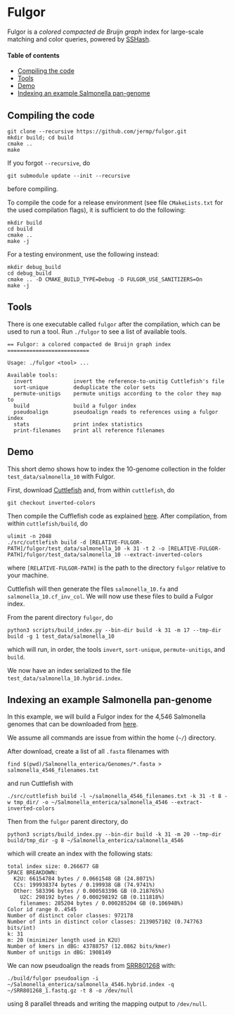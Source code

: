 Fulgor
======

Fulgor is a *colored compacted de Bruijn graph* index for large-scale matching and color queries, powered by [SSHash](https://github.com/jermp/sshash).

#### Table of contents
* [Compiling the code](#compiling-the-code)
* [Tools](#tools)
* [Demo](#Demo)
* [Indexing an example Salmonella pan-genome](#indexing-an-example-salmonella-pan-genome)


Compiling the code
------------------

    git clone --recursive https://github.com/jermp/fulgor.git
    mkdir build; cd build
    cmake ..
    make

If you forgot `--recursive`, do

    git submodule update --init --recursive

before compiling.

To compile the code for a release environment (see file `CMakeLists.txt` for the used compilation flags), it is sufficient to do the following:

    mkdir build
    cd build
    cmake ..
    make -j

For a testing environment, use the following instead:

    mkdir debug_build
    cd debug_build
    cmake .. -D CMAKE_BUILD_TYPE=Debug -D FULGOR_USE_SANITIZERS=On
    make -j
    
Tools
-----

There is one executable called `fulgor` after the compilation, which can be used to run a tool.
Run `./fulgor` to see a list of available tools.

	== Fulgor: a colored compacted de Bruijn graph index ==========================
	
	Usage: ./fulgor <tool> ...
	
	Available tools:
	  invert          	 invert the reference-to-unitig Cuttlefish's file 
	  sort-unique     	 deduplicate the color sets 
	  permute-unitigs 	 permute unitigs according to the color they map to 
	  build           	 build a fulgor index 
	  pseudoalign     	 pseudoalign reads to references using a fulgor index 
	  stats           	 print index statistics 
	  print-filenames 	 print all reference filenames 


Demo
----

This short demo shows how to index the 10-genome collection
in the folder `test_data/salmonella_10` with Fulgor.

First, download [Cuttlefish](https://github.com/COMBINE-lab/cuttlefish) and, from within `cuttlefish`, do

	git checkout inverted-colors 
	
Then compile the Cufflefish code as explained [here](https://github.com/COMBINE-lab/cuttlefish#installation). After compilation,
from within `cuttlefish/build`, do

    ulimit -n 2048
    ./src/cuttlefish build -d [RELATIVE-FULGOR-PATH]/fulgor/test_data/salmonella_10 -k 31 -t 2 -o [RELATIVE-FULGOR-PATH]/fulgor/test_data/salmonella_10 --extract-inverted-colors

where `[RELATIVE-FULGOR-PATH]` is the path to the directory `fulgor` relative to your machine.

Cuttlefish will then generate the files
`salmonella_10.fa` and `salmonella_10.cf_inv_col`. We will now use these files to build a Fulgor index.

From the parent directory `fulgor`, do

	python3 scripts/build_index.py --bin-dir build -k 31 -m 17 --tmp-dir build -g 1 test_data/salmonella_10 

which will run, in order, the tools `invert`, `sort-unique`, `permute-unitigs`, and `build`.

We now have an index serialized to the file `test_data/salmonella_10.hybrid.index`.



<!--Then, from within `fulgor/build`, invert the reference to unitig mapping with:

    ./fulgor invert -i ../test_data/salmonella_10 -g 1 -d tmp_dir --verbose

Deduplicate the color classes and build the map from unitig ids to color classes:

    ./fulgor sort_unique -i ../test_data/salmonella_10 -g 1 -d tmp_dir --verbose

Then permute the unitigs by color class:

    ./fulgor permute_unitigs -i ../test_data/salmonella_10 -g 1 -d tmp_dir --verbose

And finally build the index with:

    ./fulgor build -i ../test_data/salmonella_10 -k 31 -m 17 -d tmp_dir --verbose

Check correctness of colors:

    ./check_colors -i ../test_data/salmonella_10-->


Indexing an example Salmonella pan-genome
-----------------------------------------

In this example, we will build a Fulgor index for the 4,546 Salmonella genomes that can be downloaded from [here](https://zenodo.org/record/1323684).

We assume all commands are issue from within the home (`~/`) directory.

After download,
create a list of all `.fasta` filenames with

	find $(pwd)/Salmonella_enterica/Genomes/*.fasta > salmonella_4546_filenames.txt
	
and run Cuttlefish with

    ./src/cuttlefish build -l ~/salmonella_4546_filenames.txt -k 31 -t 8 -w tmp_dir/ -o ~/Salmonella_enterica/salmonella_4546 --extract-inverted-colors
    
Then from the `fulgor` parent directory, do

	python3 scripts/build_index.py --bin-dir build -k 31 -m 20 --tmp-dir build/tmp_dir -g 8 ~/Salmonella_enterica/salmonella_4546

which will create an index with the following stats:

	total index size: 0.266677 GB
	SPACE BREAKDOWN:
	  K2U: 66154784 bytes / 0.0661548 GB (24.8071%)
	  CCs: 199938374 bytes / 0.199938 GB (74.9741%)
	  Other: 583396 bytes / 0.000583396 GB (0.218765%)
	    U2C: 298192 bytes / 0.000298192 GB (0.111818%)
	    filenames: 285204 bytes / 0.000285204 GB (0.106948%)
	Color id range 0..4545
	Number of distinct color classes: 972178
	Number of ints in distinct color classes: 2139057102 (0.747763 bits/int)
	k: 31
	m: 20 (minimizer length used in K2U)
	Number of kmers in dBG: 43788757 (12.0862 bits/kmer)
	Number of unitigs in dBG: 1908149

We can now pseudoalign the reads from [SRR801268](ftp://ftp.sra.ebi.ac.uk/vol1/fastq/SRR801/SRR801268/SRR801268_1.fastq.gz) with:

	./build/fulgor pseudoalign -i ~/Salmonella_enterica/salmonella_4546.hybrid.index -q ~/SRR801268_1.fastq.gz -t 8 -o /dev/null

using 8 parallel threads and writing the mapping output to `/dev/null`.

